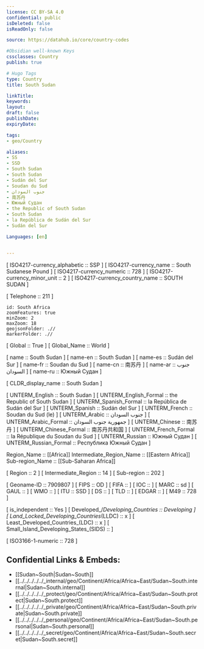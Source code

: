 ```yaml
---
license: CC BY-SA 4.0
confidential: public
isDeleted: false
isReadOnly: false

source: https://datahub.io/core/country-codes

#Obsidian well-known Keys
cssclasses: Country
publish: true

# Hugo Tags
type: Country
title: South Sudan

linkTitle: 
keywords: 
layout: 
draft: false
publishDate:
expiryDate: 

tags:
- geo/Country

aliases:
- SS
- SSD
- South Sudan
- South Sudan
- Sudán del Sur
- Soudan du Sud
- جنوب السودان
- 南苏丹
- Южный Судан
- the Republic of South Sudan
- South Sudan
- la República de Sudán del Sur
- Sudán del Sur

Languages: [en] 


---
```


[	ISO4217-currency_alphabetic	 :: SSP ] 
[	ISO4217-currency_name	 :: South Sudanese Pound ] 
[	ISO4217-currency_numeric	 :: 728 ] 
[	ISO4217-currency_minor_unit	 :: 2 ] 
[	ISO4217-currency_country_name	 :: SOUTH SUDAN ] 

[	Telephone	 :: 211 ] 


```leaflet
id: South Africa
zoomFeatures: true 
minZoom: 2 
maxZoom: 18
geojsonFolder: .//
markerFolder: .//
```


[	Global	 :: True ] 
[	Global_Name	 :: World ] 

[	name	 :: South Sudan ] 
[	name-en	 :: South Sudan ] 
[	name-es	 :: Sudán del Sur ] 
[	name-fr	 :: Soudan du Sud ] 
[	name-cn	 :: 南苏丹 ] 
[	name-ar	 :: جنوب السودان ] 
[	name-ru	 :: Южный Судан ] 

[	CLDR_display_name	 :: South Sudan ] 

[	UNTERM_English	 :: South Sudan ] 
[	UNTERM_English_Formal	 :: the Republic of South Sudan ] 
[	UNTERM_Spanish_Formal	 :: la República de Sudán del Sur ] 
[	UNTERM_Spanish	 :: Sudán del Sur ] 
[	UNTERM_French	 :: Soudan du Sud (le) ] 
[	UNTERM_Arabic	 :: جنوب السودان ] 
[	UNTERM_Arabic_Formal	 :: جمهورية جنوب السودان ] 
[	UNTERM_Chinese	 :: 南苏丹 ] 
[	UNTERM_Chinese_Formal	 :: 南苏丹共和国 ] 
[	UNTERM_French_Formal	 :: la République du Soudan du Sud ] 
[	UNTERM_Russian	 :: Южный Судан ] 
[	UNTERM_Russian_Formal	 :: Республика Южный Судан ] 

Region_Name ::  [[Africa]] 
Intermediate_Region_Name ::  [[Eastern Africa]] 
Sub-region_Name ::  [[Sub-Saharan Africa]] 

[	Region	 :: 2 ] 
[	Intermediate_Region	 :: 14 ] 
[	Sub-region	 :: 202 ] 

[	Geoname-ID	 :: 7909807 ] 
[	FIPS	 :: OD ] 
[	FIFA	 ::  ] 
[	IOC	 ::  ] 
[	MARC	 :: sd ] 
[	GAUL	 ::  ] 
[	WMO	 ::  ] 
[	ITU	 :: SSD ] 
[	DS	 ::  ] 
[	TLD	 ::  ] 
[	EDGAR	 ::  ] 
[	M49	 :: 728 ] 

[	is_independent	 :: Yes ] 
[	Developed_/_Developing_Countries	 :: Developing ] 
[	Land_Locked_Developing_Countries_(LLDC)	 :: x ] 
[	Least_Developed_Countries_(LDC)	 :: x ] 
[	Small_Island_Developing_States_(SIDS)	 ::  ] 

[	ISO3166-1-numeric	 :: 728 ] 


## Confidential Links & Embeds: 
- [[Sudan~South|Sudan~South]] 
- [[../../../../../_internal/geo/Continent/Africa/Africa~East/Sudan~South.internal|Sudan~South.internal]] 
- [[../../../../../_protect/geo/Continent/Africa/Africa~East/Sudan~South.protect|Sudan~South.protect]] 
- [[../../../../../_private/geo/Continent/Africa/Africa~East/Sudan~South.private|Sudan~South.private]] 
- [[../../../../../_personal/geo/Continent/Africa/Africa~East/Sudan~South.personal|Sudan~South.personal]] 
- [[../../../../../_secret/geo/Continent/Africa/Africa~East/Sudan~South.secret|Sudan~South.secret]] 
